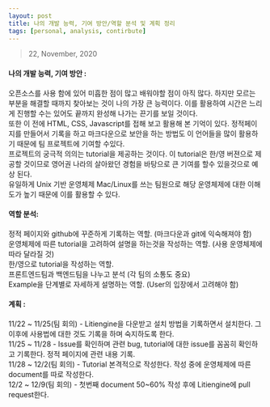 ```yaml
---
layout: post
title: 나의 개발 능력, 기여 방안/역할 분석 및 계획 정리
tags: [personal, analysis, contirbute]
---
```


> 22, November, 2020

#### 나의 개발 능력, 기여 방안 :

오픈소스를 사용 함에 있어 미흡한 점이 많고 배워야할 점이 아직 많다. 하지만 모르는 부분을 해결할 때까지 찾아보는 것이 나의 가장 큰 능력이다. 이를 활용하여 시간은 느리게 진행할 수는 있어도 끝까지 완성해 나가는 끈기를 보일 것이다.<br>
또한 이 전에 HTML, CSS, Javascript를 접해 보고 활용해 본 기억이 있다. 정적페이지를 만들어서 기록을 하고 마크다운으로 보안을 하는 방법도 이 언어들을 많이 활용하기 때문에 팀 프로젝트에 기여할 수있다.<br>
프로젝트의 궁극적 의의는 tutorial을 제공하는 것이다. 이 tutorial은 한/영 버젼으로 제공할 것이므로 영어권 나라의 살아왔던 경험을 바탕으로 큰 기여를 할수 있을것으로 예상 된다.<br>
유일하게 Unix 기반 운영체제 Mac/Linux를 쓰는 팀원으로 해당 운영체제에 대한 이해도가 높기 때문에 이를 활용할 수 있다. 

#### 역할 분석:

정적 페이지와 github에 꾸준하게 기록하는 역할. (마크다운과 git에 익숙해져야 함)<br>
운영체제에 따른 tutorial을 고려하여 설명을 하는것을 작성하는 역할. (사용 운영체제에 따라 달라질 것)<br>
한/영으로 tutorial을 작성하는 역할.<br>
프론트엔드팀과 백엔드팀을 나누고 분석 (각 팀의 소통도 중요)<br>
Example을 단계별로 자세하게 설명하는 역할. (User의 입장에서 고려해야 함)<br>

#### 계획 : 

11/22 ~ 11/25(팀 회의) - Litiengine을 다운받고 설치 방법을 기록하면서 설치한다. 그 이후에 사용법에 대한 것도 기록을 하며 숙지하도록 한다.<br>
11/25 ~ 11/28 - Issue를 확인하며 관련 bug, tutorial에 대한 issue를 꼼꼼히 확인하고 기록한다. 정적 페이지에 관련 내용 기록.<br>
11/28 ~ 12/2(팀 회의) - Tutorial 본격적으로 작성한다. 작성 중에 운영체제에 따른 document를 따로 작성한다.<br>
12/2 ~ 12/9(팀 회의) - 첫번째 document 50~60% 작성 후에 Litiengine에 pull request한다.<br>
